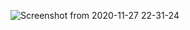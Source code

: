 ![Screenshot from 2020-11-27 22-31-24](https://user-images.githubusercontent.com/69966711/100471533-7b1a1500-3100-11eb-87d6-31543c2e0542.png)
